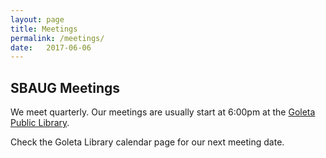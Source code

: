 ```yaml
---
layout: page
title: Meetings
permalink: /meetings/
date:   2017-06-06
---
```


## SBAUG Meetings

We meet quarterly.
Our meetings are usually start at 6:00pm at the [Goleta Public Library](http://www.santabarbaraca.gov/gov/depts/lib/locations/goleta.asp).


Check the Goleta Library calendar page for our next meeting date.
